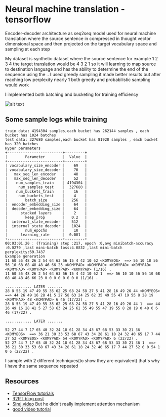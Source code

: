 # Neural machine translation - tensorflow

Encoder-decoder architecture as seq2seq model used for neural machine translation where the source sentence in compressed in thought vector dimensional space and then projected on the target vocabulary space and sampling at each step 

My dataset is synthetic dataset where the source sentence for example 1 2 3 4 <KOMYEOS> the target translation would be 4 3 2 1 <KOMYEOS> so it will learning to map source to destination language and has the ability to determine the end of the sequence using the <KOMYEOS> .. I used greedy sampling it made better results but after reaching low perplexity nearly 1 both greedy and probabilistic sampling would work 
 
I implemented both batching and bucketing for training efficiency 

![alt text](https://www.blognone.com/sites/default/files/externals/457b91b1c143ae37eacf1f7b930e104e.jpg)

## Some sample logs while training 

```
train data: 4194304 samples,each bucket has 262144 samples , each bucket has 1024 batches
test data: 327680 samples,each bucket has 81920 samples , each bucket has 320 batches
Hyper parameters
+-------------------------+---------+
|        Parameter        |  Value  |
+-------------------------+---------+
| vocabulary_size_encoder |    69   |
| vocabulary_size_decoder |    70   |
|   max_seq_len_encoder   |    48   |
|   max_seq_len_decoder   |    52   |
|    num_samples_train    | 4194304 |
|     num_samples_test    |  327680 |
|    num_buckets_train    |    16   |
|     num_buckets_test    |    4    |
|        batch_size       |   256   |
|  encoder_embedding_size |    64   |
|  decoder_embedding_size |    64   |
|      stacked_layers     |    2    |
|        keep_prop        |   0.2   |
|  internal_state_encoder |   512   |
|  internal_state_decoder |   1024  |
|        num_epochs       |    10   |
|      learning_rate      |  0.001  |
+-------------------------+---------+
00:03:01.20 : (Training) step :217, epoch :0,avg minibatch-accuracy :0.0279 ,last mini-batch loss:4.0832 ,last mini-batch perplexity:59.7437
Example generation
11 60 55 48 26 2 54 64 63 56 15 4 42 10 62 <KOMYEOS>  ==> 56 10 10 56 56 10 68 68 48 48 46 66 23 <KOMYPAD> <KOMYPAD> <KOMYPAD> <KOMYPAD> <KOMYPAD> <KOMYPAD> <KOMYPAD> <KOMYPAD> (1/16) .
11 60 55 48 26 2 54 64 63 56 15 4 42 10 62 1  ==> 56 10 10 56 56 10 68 68 48 48 46 66 23 0 0 0 0 0 0 0 0 (1/16) .

............ LATER ....... 
28 8 55 19 47 49 55 35 62 25 63 24 58 27 5 41 28 16 49 26 44 <KOMYEOS>  ==> 44 26 49 16 28 41 5 27 58 63 24 25 62 35 49 55 47 19 55 8 28 19 <KOMYPAD> 48 <KOMYPAD> 6 46 (17/22) .
28 8 55 19 47 49 55 35 62 25 63 24 58 27 5 41 28 16 49 26 44 1  ==> 44 26 49 16 28 41 5 27 58 63 24 25 62 35 49 55 47 19 55 8 28 19 0 48 0 6 46 (17/22) .

............ LATER ....... 

52 27 44 7 17 65 40 32 24 18 61 28 34 43 67 68 53 33 30 21 36 <KOMYEOS>  ==> 36 21 30 33 53 68 67 43 34 28 61 18 24 32 40 65 17 7 44 27 52 <KOMYEOS> <KOMYPAD> 54 <KOMYPAD> <KOMYPAD> 6 (22/22) .
52 27 44 7 17 65 40 32 24 18 61 28 34 43 67 68 53 33 30 21 36 1  ==> 36 21 30 33 53 68 67 43 34 28 61 18 24 32 40 65 17 7 44 27 52 0 0 54 1 0 6 (22/22) .

```

I sample with 2 different techniques(to show they are equivalent) that's why I have the same sequence repeated 

## Resources

* [TensorFlow tutorials](https://www.tensorflow.org/tutorials/seq2seq)
* [R2RT blog post](https://r2rt.com/recurrent-neural-networks-in-tensorflow-iii-variable-length-sequences.html)
* [Siraj video](https://www.youtube.com/watch?v=ElmBrKyMXxs) But he didn't really implement attention mechanism
* [good video tutorial](https://www.youtube.com/watch?v=_Sm0q_FckM8)



